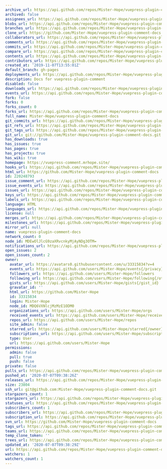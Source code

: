 ```yaml
---
archive_url: https://api.github.com/repos/Mister-Hope/vuepress-plugin-comment-docs/{archive_format}{/ref}
archived: false
assignees_url: https://api.github.com/repos/Mister-Hope/vuepress-plugin-comment-docs/assignees{/user}
blobs_url: https://api.github.com/repos/Mister-Hope/vuepress-plugin-comment-docs/git/blobs{/sha}
branches_url: https://api.github.com/repos/Mister-Hope/vuepress-plugin-comment-docs/branches{/branch}
clone_url: https://github.com/Mister-Hope/vuepress-plugin-comment-docs.git
collaborators_url: https://api.github.com/repos/Mister-Hope/vuepress-plugin-comment-docs/collaborators{/collaborator}
comments_url: https://api.github.com/repos/Mister-Hope/vuepress-plugin-comment-docs/comments{/number}
commits_url: https://api.github.com/repos/Mister-Hope/vuepress-plugin-comment-docs/commits{/sha}
compare_url: https://api.github.com/repos/Mister-Hope/vuepress-plugin-comment-docs/compare/{base}...{head}
contents_url: https://api.github.com/repos/Mister-Hope/vuepress-plugin-comment-docs/contents/{+path}
contributors_url: https://api.github.com/repos/Mister-Hope/vuepress-plugin-comment-docs/contributors
created_at: '2019-11-07T13:55:01Z'
default_branch: gh-pages
deployments_url: https://api.github.com/repos/Mister-Hope/vuepress-plugin-comment-docs/deployments
description: Docs for vuepress-plugin-comment
disabled: false
downloads_url: https://api.github.com/repos/Mister-Hope/vuepress-plugin-comment-docs/downloads
events_url: https://api.github.com/repos/Mister-Hope/vuepress-plugin-comment-docs/events
fork: false
forks: 0
forks_count: 0
forks_url: https://api.github.com/repos/Mister-Hope/vuepress-plugin-comment-docs/forks
full_name: Mister-Hope/vuepress-plugin-comment-docs
git_commits_url: https://api.github.com/repos/Mister-Hope/vuepress-plugin-comment-docs/git/commits{/sha}
git_refs_url: https://api.github.com/repos/Mister-Hope/vuepress-plugin-comment-docs/git/refs{/sha}
git_tags_url: https://api.github.com/repos/Mister-Hope/vuepress-plugin-comment-docs/git/tags{/sha}
git_url: git://github.com/Mister-Hope/vuepress-plugin-comment-docs.git
has_downloads: true
has_issues: true
has_pages: true
has_projects: true
has_wiki: true
homepage: https://vuepress-comment.mrhope.site/
hooks_url: https://api.github.com/repos/Mister-Hope/vuepress-plugin-comment-docs/hooks
html_url: https://github.com/Mister-Hope/vuepress-plugin-comment-docs
id: 220248793
issue_comment_url: https://api.github.com/repos/Mister-Hope/vuepress-plugin-comment-docs/issues/comments{/number}
issue_events_url: https://api.github.com/repos/Mister-Hope/vuepress-plugin-comment-docs/issues/events{/number}
issues_url: https://api.github.com/repos/Mister-Hope/vuepress-plugin-comment-docs/issues{/number}
keys_url: https://api.github.com/repos/Mister-Hope/vuepress-plugin-comment-docs/keys{/key_id}
labels_url: https://api.github.com/repos/Mister-Hope/vuepress-plugin-comment-docs/labels{/name}
language: HTML
languages_url: https://api.github.com/repos/Mister-Hope/vuepress-plugin-comment-docs/languages
license: null
merges_url: https://api.github.com/repos/Mister-Hope/vuepress-plugin-comment-docs/merges
milestones_url: https://api.github.com/repos/Mister-Hope/vuepress-plugin-comment-docs/milestones{/number}
mirror_url: null
name: vuepress-plugin-comment-docs
network_count: 0
node_id: MDEwOlJlcG9zaXRvcnkyMjAyNDg3OTM=
notifications_url: https://api.github.com/repos/Mister-Hope/vuepress-plugin-comment-docs/notifications{?since,all,participating}
open_issues: 2
open_issues_count: 2
owner:
  avatar_url: https://avatars0.githubusercontent.com/u/33315834?v=4
  events_url: https://api.github.com/users/Mister-Hope/events{/privacy}
  followers_url: https://api.github.com/users/Mister-Hope/followers
  following_url: https://api.github.com/users/Mister-Hope/following{/other_user}
  gists_url: https://api.github.com/users/Mister-Hope/gists{/gist_id}
  gravatar_id: ''
  html_url: https://github.com/Mister-Hope
  id: 33315834
  login: Mister-Hope
  node_id: MDQ6VXNlcjMzMzE1ODM0
  organizations_url: https://api.github.com/users/Mister-Hope/orgs
  received_events_url: https://api.github.com/users/Mister-Hope/received_events
  repos_url: https://api.github.com/users/Mister-Hope/repos
  site_admin: false
  starred_url: https://api.github.com/users/Mister-Hope/starred{/owner}{/repo}
  subscriptions_url: https://api.github.com/users/Mister-Hope/subscriptions
  type: User
  url: https://api.github.com/users/Mister-Hope
permissions:
  admin: false
  pull: true
  push: false
private: false
pulls_url: https://api.github.com/repos/Mister-Hope/vuepress-plugin-comment-docs/pulls{/number}
pushed_at: '2020-07-07T09:38:26Z'
releases_url: https://api.github.com/repos/Mister-Hope/vuepress-plugin-comment-docs/releases{/id}
size: 23804
ssh_url: git@github.com:Mister-Hope/vuepress-plugin-comment-docs.git
stargazers_count: 1
stargazers_url: https://api.github.com/repos/Mister-Hope/vuepress-plugin-comment-docs/stargazers
statuses_url: https://api.github.com/repos/Mister-Hope/vuepress-plugin-comment-docs/statuses/{sha}
subscribers_count: 1
subscribers_url: https://api.github.com/repos/Mister-Hope/vuepress-plugin-comment-docs/subscribers
subscription_url: https://api.github.com/repos/Mister-Hope/vuepress-plugin-comment-docs/subscription
svn_url: https://github.com/Mister-Hope/vuepress-plugin-comment-docs
tags_url: https://api.github.com/repos/Mister-Hope/vuepress-plugin-comment-docs/tags
teams_url: https://api.github.com/repos/Mister-Hope/vuepress-plugin-comment-docs/teams
temp_clone_token: ''
trees_url: https://api.github.com/repos/Mister-Hope/vuepress-plugin-comment-docs/git/trees{/sha}
updated_at: '2020-07-07T09:38:29Z'
url: https://api.github.com/repos/Mister-Hope/vuepress-plugin-comment-docs
watchers: 1
watchers_count: 1
---
```


